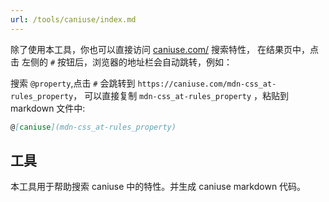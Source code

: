 ```yaml
---
url: /tools/caniuse/index.md
---
```

除了使用本工具，你也可以直接访问 [caniuse.com/](https://caniuse.com/) 搜索特性，
在结果页中，点击 左侧的 `#` 按钮后，浏览器的地址栏会自动跳转，例如：

搜索 `@property`,点击 `#` 会跳转到 `https://caniuse.com/mdn-css_at-rules_property`，
可以直接复制 `mdn-css_at-rules_property` ，粘贴到 markdown 文件中:

```md
@[caniuse](mdn-css_at-rules_property)
```

## 工具

本工具用于帮助搜索 caniuse 中的特性。并生成 caniuse markdown 代码。
